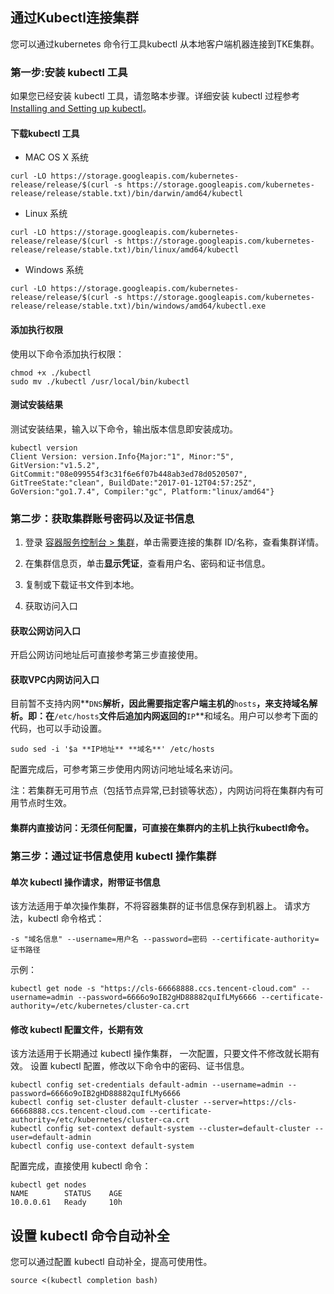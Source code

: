 
## 通过Kubectl连接集群

您可以通过kubernetes 命令行工具kubectl 从本地客户端机器连接到TKE集群。

### 第一步:安装 kubectl 工具
如果您已经安装 kubectl 工具，请忽略本步骤。详细安装 kubectl 过程参考 [Installing and Setting up kubectl](https://kubernetes.io/docs/user-guide/prereqs/)。

#### 下载kubectl 工具
- MAC OS X 系统
```shell
curl -LO https://storage.googleapis.com/kubernetes-release/release/$(curl -s https://storage.googleapis.com/kubernetes-release/release/stable.txt)/bin/darwin/amd64/kubectl
```
- Linux 系统
```shell
curl -LO https://storage.googleapis.com/kubernetes-release/release/$(curl -s https://storage.googleapis.com/kubernetes-release/release/stable.txt)/bin/linux/amd64/kubectl
```
- Windows 系统
```shell
curl -LO https://storage.googleapis.com/kubernetes-release/release/$(curl -s https://storage.googleapis.com/kubernetes-release/release/stable.txt)/bin/windows/amd64/kubectl.exe
```

#### 添加执行权限
使用以下命令添加执行权限：

```shell
chmod +x ./kubectl
sudo mv ./kubectl /usr/local/bin/kubectl
```

#### 测试安装结果
测试安装结果，输入以下命令，输出版本信息即安装成功。
```shell
kubectl version
Client Version: version.Info{Major:"1", Minor:"5", GitVersion:"v1.5.2", GitCommit:"08e099554f3c31f6e6f07b448ab3ed78d0520507", GitTreeState:"clean", BuildDate:"2017-01-12T04:57:25Z", GoVersion:"go1.7.4", Compiler:"gc", Platform:"linux/amd64"}
```

### 第二步：获取集群账号密码以及证书信息

1. 登录 [容器服务控制台  > 集群](https://console.cloud.tencent.com/ccs)，单击需要连接的集群 ID/名称，查看集群详情。

2. 在集群信息页，单击**显示凭证**，查看用户名、密码和证书信息。

3. 复制或下载证书文件到本地。

4. 获取访问入口

#### 获取公网访问入口

开启公网访问地址后可直接参考第三步直接使用。
#### 获取VPC内网访问入口

目前暂不支持内网**`DNS`**解析，因此需要指定客户端主机的**`hosts`**，来支持域名解析。即：在**`/etc/hosts`**文件后追加内网返回的**`IP`**和域名。用户可以参考下面的代码，也可以手动设置。  
<pre><code>sudo sed -i '$a **IP地址** **域名**' /etc/hosts</code></pre>
配置完成后，可参考第三步使用内网访问地址域名来访问。   

注：若集群无可用节点（包括节点异常,已封锁等状态），内网访问将在集群内有可用节点时生效。
#### 集群内直接访问：无须任何配置，可直接在集群内的主机上执行kubectl命令。

### 第三步：通过证书信息使用 kubectl 操作集群
#### 单次 kubectl 操作请求，附带证书信息
该方法适用于单次操作集群，不将容器集群的证书信息保存到机器上。
请求方法，kubectl 命令格式：
```
-s "域名信息" --username=用户名 --password=密码 --certificate-authority=证书路径
```
示例：
```shell
kubectl get node -s "https://cls-66668888.ccs.tencent-cloud.com" --username=admin --password=6666o9oIB2gHD88882quIfLMy6666 --certificate-authority=/etc/kubernetes/cluster-ca.crt
```

#### 修改 kubectl 配置文件，长期有效
该方法适用于长期通过 kubectl 操作集群， 一次配置，只要文件不修改就长期有效。
设置 kubectl 配置，修改以下命令中的密码、证书信息。
```shell
kubectl config set-credentials default-admin --username=admin --password=6666o9oIB2gHD88882quIfLMy6666
kubectl config set-cluster default-cluster --server=https://cls-66668888.ccs.tencent-cloud.com --certificate-authority=/etc/kubernetes/cluster-ca.crt
kubectl config set-context default-system --cluster=default-cluster --user=default-admin
kubectl config use-context default-system

```
配置完成，直接使用 kubectl 命令：
```shell
kubectl get nodes
NAME        STATUS    AGE
10.0.0.61   Ready     10h
```

## 设置 kubectl 命令自动补全
您可以通过配置 kubectl 自动补全，提高可使用性。
```shell
source <(kubectl completion bash)
```